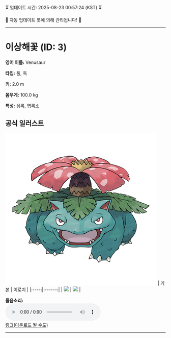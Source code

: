 
⏳ 업데이트 시간: 2025-08-23 00:57:24 (KST) ⏳

🤖 자동 업데이트 봇에 의해 관리됩니다! 🤖

---

# 이상해꽃 (ID: 3)
**영어 이름:** Venusaur

**타입:** 풀, 독

**키:** 2.0 m

**몸무게:** 100.0 kg

**특성:** 심록, 엽록소

## 공식 일러스트
![](https://raw.githubusercontent.com/PokeAPI/sprites/master/sprites/pokemon/other/official-artwork/3.png)
| 기본 | 이로치 |
|:----:|:------:|
| <img src="http://play.pokemonshowdown.com/sprites/ani/venusaur.gif" width="200"> | <img src="http://play.pokemonshowdown.com/sprites/ani-shiny/venusaur.gif" width="200"> |

**울음소리:**<br><audio controls src="https://raw.githubusercontent.com/PokeAPI/cries/main/cries/pokemon/latest/3.ogg"></audio><br> [링크(다운로드 될 수도)](https://raw.githubusercontent.com/PokeAPI/cries/main/cries/pokemon/latest/3.ogg)


---

